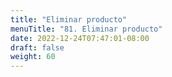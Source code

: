 ```yaml
---
title: "Eliminar producto"
menuTitle: "81. Eliminar producto"
date: 2022-12-24T07:47:01-08:00
draft: false
weight: 60
---
```

